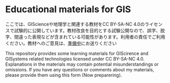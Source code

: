 # Educational materials for GIS

ここでは、GIScienceや地理学と関連する教材をCC BY-SA-NC 4.0のライセンスで試験的に公開しています。教材改良を目的とする試験公開なので、誤字、脱字、間違った表現などが含まれている可能性があります。利用者の責任でご利用ください。教材へのご意見は、[準備中](x)にお送りください

This repository provides some learning materials for GIScirence and GISystems related technologies licensed under CC BY-SA-NC 4.0. Explanations in the materials may contain potential misunderstandings or omissions. If you have any questions or comments about my materials, please provide them using this form (Now preparering).
